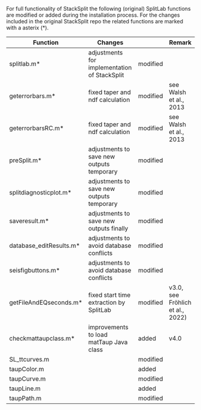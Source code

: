 For full functionality of StackSplit the following (original) SplitLab functions are modified or
added during the installation process. For the changes included in the original StackSplit repo the
related functions are marked with a asterix (*).

| Function | Changes | | Remark |
| --- | --- | --- | --- |
| splitlab.m*             | adjustments for implementation of StackSplit | modified | |
| geterrorbars.m*         | fixed taper and ndf calculation              | modified | see Walsh et al., 2013 |
| geterrorbarsRC.m*       | fixed taper and ndf calculation              | modified | see Walsh et al., 2013 |
| preSplit.m*             | adjustments to save new outputs temporary    | modified | |
| splitdiagnosticplot.m*  | adjustments to save new outputs temporary    | modified | |
| saveresult.m*           | adjustments to save new outputs finally      | modified | |
| database_editResults.m* | adjustments to avoid database conflicts      | modified | |
| seisfigbuttons.m*       | adjustments to avoid database conflicts      | modified | |
| getFileAndEQseconds.m*  | fixed start time extraction by SplitLab      | modified | v3.0, see Fröhlich et al., 2022) |
| checkmattaupclass.m*    | improvements to load matTaup Java class      | added    | v4.0 |
| SL_ttcurves.m           | | modified | |
| taupColor.m             | | added    | |
| taupCurve.m             | | modified | |
| taupLine.m              | | added    | |
| taupPath.m              | | modified | |
